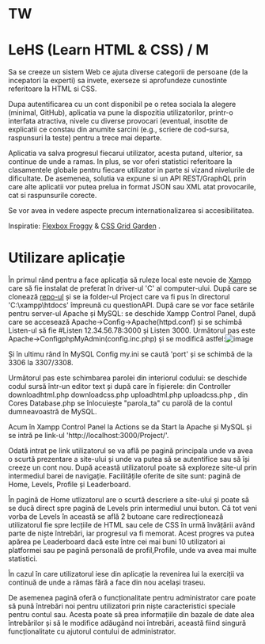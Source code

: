 # TW

# LeHS (Learn HTML & CSS) / M

Sa se creeze un sistem Web ce ajuta diverse categorii de persoane (de la incepatori la experti) sa invete, exerseze si aprofundeze cunostinte referitoare la HTML si CSS.

Dupa autentificarea cu un cont disponibil pe o retea sociala la alegere (minimal, GitHub), aplicatia va pune la dispozitia utilizatorilor, printr-o interfata atractiva, nivele cu diverse provocari (eventual, insotite de explicatii ce constau din anumite sarcini (e.g., scriere de cod-sursa, raspunsuri la teste) pentru a trece mai departe.

Aplicatia va salva progresul fiecarui utilizator, acesta putand, ulterior, sa continue de unde a ramas. In plus, se vor oferi statistici referitoare la clasamentele globale pentru fiecare utilizator in parte si vizand nivelurile de dificultate. De asemenea, solutia va expune si un API REST/GraphQL prin care alte aplicatii vor putea prelua in format JSON sau XML atat provocarile, cat si raspunsurile corecte.

Se vor avea in vedere aspecte precum internationalizarea si accesibilitatea.

Inspiratie: [Flexbox Froggy](https://flexboxfroggy.com/) & [CSS Grid Garden](https://cssgridgarden.com/) .

# Utilizare aplicație

În primul rând pentru a face aplicația să ruleze local este nevoie de [Xampp](https://www.apachefriends.org/ro/index.html) care să fie instalat de preferat în driver-ul 'C' al computer-ului.  După care se clonează [repo-ul](https://github.com/PricopCosminFII/TW.git) și se ia folder-ul Project care va fi pus în directorul 'C:\xampp\htdocs' împreună cu questionAPI. După care se vor face setările pentru server-ul Apache și MySQL: se deschide Xampp Control Panel, după care se accesează Apache->Config->Apache(httpd.conf) și se schimbă Listen-ul să fie #Listen 12.34.56.78:3000 și Listen 3000. Următorul pas este Apache->ConfigphpMyAdmin(config.inc.php) și se modifică astfel:![image](https://i.gyazo.com/303fffdefebb343b2e8f7eb69a982de4.png) 


Și în ultimu rând în MySQL Config my.ini se caută 'port' și se schimbă de la 3306 la 3307/3308.



Următorul pas este schimbarea parolei din interiorul codului: se deschide codul sursă într-un editor text și după care în fișierele: din Controller downloadhtml.php downloadcss.php uploadhtml.php uploadcss.php , din Cores Database.php se înlocuiește "parola_ta" cu parolă de la contul dumneavoastră de MySQL.


Acum în Xampp Control Panel la Actions se da Start la Apache și MySQL și se intră pe link-ul 'http://localhost:3000/Project/'.

Odată intrat pe link utilizatorul se va află pe pagină principala unde va avea o scurtă prezentare a site-ului și unde va putea să se autentifice sau să își creeze un cont nou. După această utilizatorul poate să exploreze site-ul prin intermediul barei de navigație. Facilitățile oferite de site sunt: pagină de Home, Levels, Profile și Leaderboard. 

În pagină de Home utlizatorul are o scurtă descriere a site-ului și poate să se ducă direct spre pagină de Levels prin intermediul unui buton. Că tot veni vorba de Levels în această se află 2 butoane care redirecționează utilizatorul fie spre lecțiile de HTML sau cele de CSS în urmă învățării având parte de niște întrebări, iar progresul va fi memorat. Acest progres va putea apărea pe Leaderboard dacă este între cei mai buni 10 utilizatori ai platformei sau pe pagină personală de profil,Profile, unde va avea mai multe statistici.

În cazul în care utilizatorul iese din aplicație la revenirea lui la exerciții va continuă de unde a rămas fără a face din nou același traseu.

De asemenea pagină oferă o funcționalitate pentru administrator care poate să pună întrebări noi pentru utilizatori prin niște caracteristici speciale pentru contul sau. Acesta poate să prea informațiile din bazale de date alea întrebărilor și să le modifice adăugând noi întrebări, această fiind singură funcționalitate cu ajutorul contului de administrator.

